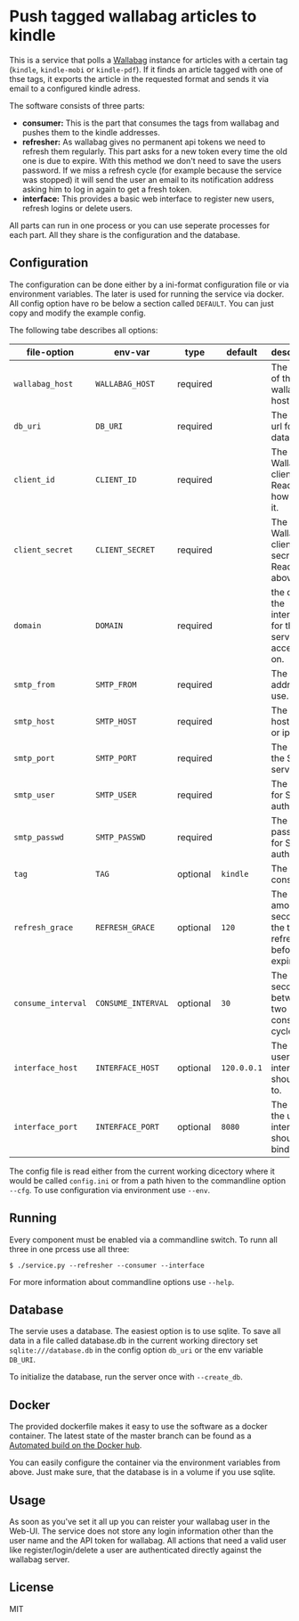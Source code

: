 # Push tagged wallabag articles to kindle


This is a service that polls a [Wallabag](https://wallabag.org/en)
instance for articles with a certain tag (`kindle`, `kindle-mobi` or
`kindle-pdf`). If it finds an article tagged with one of thse tags, it
exports the article in the requested format and sends it via email to a
configured kindle adress.

The software consists of three parts:

* **consumer:** This is the part that consumes the tags from wallabag
  and pushes them to the kindle addresses.
* **refresher:** As wallabag gives no permanent api tokens we need to
  refresh them regularly. This part asks for a new token every time the
  old one is due to expire. With this method we don't need to save the
  users password. If we miss a refresh cycle (for example because the
  service was stopped) it will send the user an email to its notification
  address asking him to log in again to get a fresh token.
* **interface:** This provides a basic web interface to register new
  users, refresh logins or delete users.

All parts can run in one process or you can use seperate processes for
each part. All they share is the configuration and the database.

## Configuration

The configuration can be done either by a ini-format configuration file
or via environment variables. The later is used for running the service
via docker. All config option have ro be below a section called `DEFAULT`.
You can just copy and modify the example config.

The following tabe describes all options:

| file-option       | env-var            | type     | default    | description |
|-------------------|--------------------|----------|------------|----------|
|`wallabag_host`    | `WALLABAG_HOST`    | required |            | The http url of the wallabag host. |
|`db_uri`           | `DB_URI`           | required |            | The dbapi url for the database. |
|`client_id`        | `CLIENT_ID`        | required |            | The Wallabag client id. Read [here](https://doc.wallabag.org/en/developer/api/oauth.html) how to get it.  |
|`client_secret`    | `CLIENT_SECRET`    | required |            | The Wallabag client secret. Read above. |
|`domain`           | `DOMAIN`           | required |            | the domain the interface for the service is accessible on. |
|`smtp_from`        | `SMTP_FROM`        | required |            | The from-address to use. |
|`smtp_host`        | `SMTP_HOST`        | required |            | The SMTP hostname or ip. |
|`smtp_port`        | `SMTP_PORT`        | required |            | The Port of the SMTP server. |
|`smtp_user`        | `SMTP_USER`        | required |            | The user for SMTP auth. |
|`smtp_passwd`      | `SMTP_PASSWD`      | required |            | The password for SMTP auth. |
|`tag`              | `TAG`              | optional | `kindle`   | The tag to consume. |
|`refresh_grace`    | `REFRESH_GRACE`    | optional | `120`      | The amount of seconds the token is refreshed before expiring. |
|`consume_interval` | `CONSUME_INTERVAL` | optional | `30`       | The time in seconds between two consume cycles. |
|`interface_host`   | `INTERFACE_HOST`   | optional | `120.0.0.1`| The IP the user interface should bind to.  |
|`interface_port`   | `INTERFACE_PORT`   | optional | `8080`     | The port the user interface should bind. |

The config file is read either from the current working dicectory where it
would be called `config.ini` or from a path hiven to the commandline option
`--cfg`. To use configuration via environment use `--env`.


## Running

Every component must be enabled via a commandline switch. To runn all three
in one prcess use all three:
```
$ ./service.py --refresher --consumer --interface
```

For more information about commandline options use `--help`.


## Database

The servie uses a database. The easiest option is to use sqlite. To save
all data in a file called database.db in the current working directory set
`sqlite:///database.db` in the config option `db_uri` or the env variable
`DB_URI`.

To initialize the database, run the server once with `--create_db`.


## Docker

The provided dockerfile makes it easy to use the software as a docker
container. The latest state of the master branch can be found as a 
[Automated build on the Docker hub](https://hub.docker.com/r/janlo/wallabag-kindle-consumer).

You can easily configure the container via the environment variables from
above. Just make sure, that the database is in a volume if you use sqlite.


## Usage

As soon as you've set it all up you can reister your wallabag user in the
Web-UI. The service does not store any login information other than the
user name and the API token for wallabag. All actions that need a valid
user like register/login/delete a user are authenticated directly against
the wallabag server.

## License

MIT
